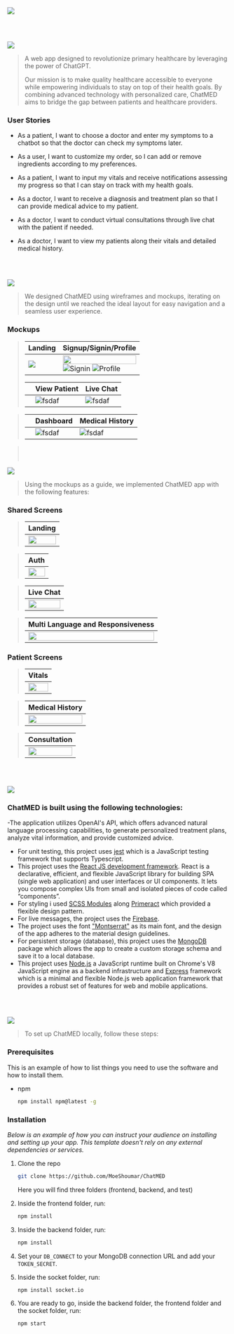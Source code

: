 <img src="./readme/title1.svg"/>

<br><br>

<!-- project philosophy -->
<img src="./readme/title2.svg"/>

> A web app designed to revolutionize primary healthcare by leveraging the power of ChatGPT.
>
> Our mission is to make quality healthcare accessible to everyone while empowering individuals to stay on top of their health goals. By combining advanced technology with personalized care, ChatMED aims to bridge the gap between patients and healthcare providers.

### User Stories

- As a patient, I want to choose a doctor and enter my symptoms to a chatbot so that the doctor can check my symptoms later.
- As a user, I want to customize my order, so I can add or remove ingredients according to my preferences.
- As a patient, I want to input my vitals and receive notifications assessing my progress so that I can stay on track with my health goals.

- As a doctor, I want to receive a diagnosis and treatment plan so that I can provide medical advice to my patient.
- As a doctor, I want to conduct virtual consultations through live chat with the patient if needed.
- As a doctor, I want to view my patients along their vitals and detailed medical history.

<br><br>

<!-- Prototyping -->
<img src="./readme/title3.svg"/>

> We designed ChatMED using wireframes and mockups, iterating on the design until we reached the ideal layout for easy navigation and a seamless user experience.

### Mockups

<!-- | Landing | Signin Signup|
|
| | | |
| <img src="./readme/demo/Landingpagefigma.png" /> | ![fsdaf](./readme/demo/figmasignup.png) |

|                                           |                        | Edit Profile |
| ----------------------------------------- | ----------------------------------- | ------------ |
| ![Landing](./readme/demo/ViewPatient.png) | ![fsdaf](./readme/demo/Profile.jpg) |

Doctor Dashboard |Live chat |
| ![fsdaf](./readme/demo/DoctorDashboard.png) || ![fsdaf](./readme/demo/Chats.jpg) |
| Medical History | Vitals |
| ---| ---| ---|
| ![Landing](./readme/demo/historyfigma.png) | ![fsdaf](./readme/demo/vitalsfigma.png) | -->

> | Landing                                        | Signup/Signin/Profile                                                                                                                                 |
> | ---------------------------------------------- | ----------------------------------------------------------------------------------------------------------------------------------------------------- |
> | <img src="./readme/demo/Landingpage2x.png"  /> | <img src="./readme/demo/figmasignup.png" height='20%' width='100%' /> ![Signin](./readme/demo/signinfigma.png) ![Profile](./readme//demo/Profile.jpg) |
>
> |     | View Patient                            | Live Chat                         |
> | --- | --------------------------------------- | --------------------------------- |
> |     | ![fsdaf](./readme/demo/ViewPatient.png) | ![fsdaf](./readme/demo/Chats.jpg) |

> |     | Dashboard                                   | Medical History                          |
> | --- | ------------------------------------------- | ---------------------------------------- |
> |     | ![fsdaf](./readme/demo/DoctorDashboard.png) | ![fsdaf](./readme/demo/historyfigma.png) |

> <br><br>

<!-- Implementation -->
<img src="./readme/title4.svg"/>

> Using the mockups as a guide, we implemented ChatMED app with the following features:

### Shared Screens

> | Landing                                                 |
> | ------------------------------------------------------- |
> | <img src="./readme/gifs/landing2gif.gif" width="100%"/> |

> | Auth                                             |
> | ------------------------------------------------ |
> | <img src="./readme/gifs/Auth.gif" width="100%"/> |

> | Live Chat                                        |
> | ------------------------------------------------ |
> | <img src="./readme/gifs/chat.gif" width="100%"/> |

> | Multi Language and Responsiveness                |
> | ------------------------------------------------ |
> | <img src="./readme/gifs/chat.gif" width="100%"/> |

### Patient Screens

> | Vitals                                             |
> | -------------------------------------------------- |
> | <img src="./readme/gifs/vitals.gif" width="100%"/> |

> | Medical History                                            |
> | ---------------------------------------------------------- |
> | <img src="./readme/gifs/medicalHistory.gif" width="100%"/> |

> | Consultation                                        |
> | --------------------------------------------------- |
> | <img src="./readme/gifs/consult.gif" width="100%"/> |

<br><br>

<!-- Tech stack -->
<img src="./readme/title5.svg"/>

### ChatMED is built using the following technologies:

-The application utilizes OpenAI's API, which offers advanced natural language processing capabilities, to generate personalized treatment plans, analyze vital information, and provide customized advice.

- For unit testing, this project uses [jest](https://jestjs.io/) which is a JavaScript testing framework that supports Typescript.
- This project uses the [React JS development framework](https://reactjs.org/). React is a declarative, efficient, and flexible JavaScript library for building SPA (single web application) and user interfaces or UI components. It lets you compose complex UIs from small and isolated pieces of code called “components”.
- For styling i used [SCSS Modules](https://sass-lang.com/) along [Primeract](https://primereact.org/) which provided a flexible design pattern.
- For live messages, the project uses the [Firebase](https://firebase.google.com/).
- The project uses the font ["Montserrat"](https://fonts.google.com/specimen/Montserrat) as its main font, and the design of the app adheres to the material design guidelines.
- For persistent storage (database), this project uses the [MongoDB](https://www.mongodb.com/) package which allows the app to create a custom storage schema and save it to a local database.
- This project uses [Node.js](https://nodejs.org/) a JavaScript runtime built on Chrome's V8 JavaScript engine as a backend infrastructure and [Express](https://expressjs.com/) framework which is a minimal and flexible Node.js web application framework that provides a robust set of features for web and mobile applications.

<br><br>

<!-- How to run -->
<img src="./readme/title6.svg"/>

> To set up ChatMED locally, follow these steps:

### Prerequisites

This is an example of how to list things you need to use the software and how to install them.

- npm
  ```sh
  npm install npm@latest -g
  ```

### Installation

_Below is an example of how you can instruct your audience on installing and setting up your app. This template doesn't rely on any external dependencies or services._

1. Clone the repo
   ```sh
   git clone https://github.com/MoeShoumar/ChatMED
   ```
   Here you will find three folders (frontend, backend, and test)
2. Inside the frontend folder, run:

   ```sh
   npm install
   ```

3. Inside the backend folder, run:
   ```sh
   npm install
   ```
4. Set your `DB_CONNECT` to your MongoDB connection URL and add your `TOKEN_SECRET`.

5. Inside the socket folder, run:

   ```sh
   npm install socket.io
   ```

6. You are ready to go, inside the backend folder, the frontend folder and the socket folder, run:
   ```sh
   npm start
   ```
